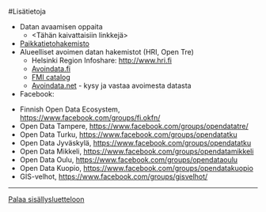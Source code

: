 #Lisätietoja

* Datan avaamisen oppaita
  - <Tähän kaivattaisiin linkkejä>
* [Paikkatietohakemisto](http://www.paikkatietohakemisto.fi)
* Alueelliset avoimen datan hakemistot (HRI, Open Tre)
  - Helsinki Region Infoshare: http://www.hri.fi
  - [Avoindata.fi](http://www.avoindata.fi)
  - [FMI catalog](http://catalog.fmi.fi)
  - [Avoindata.net](http://avoindata.net/) - kysy ja vastaa avoimesta datasta
* Facebook: 
 - Finnish Open Data Ecosystem, https://www.facebook.com/groups/fi.okfn/
 - Open Data Tampere, https://www.facebook.com/groups/opendatatre/
 - Open Data Turku, https://www.facebook.com/groups/opendatatku
 - Open Data Jyväskylä, https://www.facebook.com/groups/opendatatku
 - Open Data Mikkeli, https://www.facebook.com/groups/opendatamikkeli
 - Open Data Oulu, https://www.facebook.com/groups/opendataoulu
 - Open Data Kuopio, https://www.facebook.com/groups/opendatakuopio
 - GIS-velhot, https://www.facebook.com/groups/gisvelhot/
  



-----
[Palaa sisällysluetteloon](Sisällysluettelo.md)
